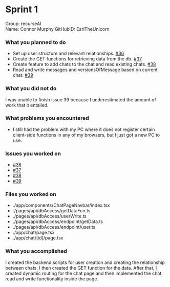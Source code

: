 # Sprint 1

Group: recurseAI  
Name: Connor Murphy
GitHubID: EarlTheUnicorn

### What you planned to do

- Set up user structure and relevant relationships. [#36](https://github.com/utk-cs340-fall23/recurseAI/issues/36)
- Create the GET functions for retrieving data from the db. [#37](https://github.com/utk-cs340-fall23/recurseAI/issues/37)
- Create feature to add chats to the chat and read existing chats. [#38](https://github.com/utk-cs340-fall23/recurseAI/issues/38)
- Read and write messages and versionsOfMessage based on current chat. [#39](https://github.com/utk-cs340-fall23/recurseAI/issues/39)

### What you did not do

I was unable to finish issue 39 because I underestimated the amount of work that it entailed.

### What problems you encountered

- I still had the problem with my PC where it does not register certain client-side functions in any of my browsers, but I just got a new PC to use.

### Issues you worked on

- [#36](https://github.com/utk-cs340-fall23/recurseAI/issues/36)
- [#37](https://github.com/utk-cs340-fall23/recurseAI/issues/37)
- [#38](https://github.com/utk-cs340-fall23/recurseAI/issues/38)
- [#39](https://github.com/utk-cs340-fall23/recurseAI/issues/39)

### Files you worked on

- ./app/components/ChatPageNavbar/index.tsx
- ./pages/api/dbAccess/getDataFcn.ts
- ./pages/api/dbAccess/userWrite.ts
- ./pages/api/dbAccess/endpoint/getData.ts
- ./pages/api/dbAccess/endpoint/user.ts
- ./app/chat/page.tsx
- ./app/chat/[id]/page.tsx

### What you accomplished

I created the backend scripts for user creation and creating the relationship between chats. I then created the GET function for the data. After that, I created dynamic routing for the chat page and then implemented the chat read and write functionality inside the page.
